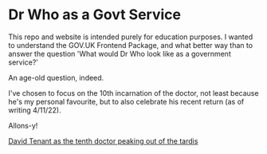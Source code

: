 # Dr Who as a Govt Service

This repo and website is intended purely for education purposes. I wanted to understand the GOV.UK Frontend Package, and what better way than to answer the question 'What would Dr Who look like as a government service?'

An age-old question, indeed.

I've chosen to focus on the 10th incarnation of the doctor, not least because he's my personal favourite, but to also celebrate his recent return (as of writing 4/11/22).

Allons-y!

[David Tenant as the tenth doctor peaking out of the tardis](https://github.com/TaraRhoseyn/dr_who_govuk/blob/main/assets/images/doc_returns.jpg)